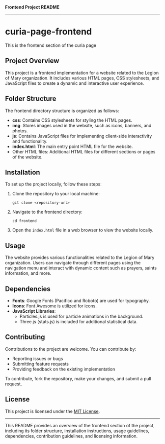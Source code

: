 **Frontend Project README**

---

# curia-page-frontend
This is the frontend section of the curia page


## Project Overview

This project is a frontend implementation for a website related to the Legion of Mary organization. It includes various HTML pages, CSS stylesheets, and JavaScript files to create a dynamic and interactive user experience.

## Folder Structure

The frontend directory structure is organized as follows:

- **css**: Contains CSS stylesheets for styling the HTML pages.
- **img**: Stores images used in the website, such as icons, banners, and photos.
- **js**: Contains JavaScript files for implementing client-side interactivity and functionality.
- **index.html**: The main entry point HTML file for the website.
- Other HTML files: Additional HTML files for different sections or pages of the website.

## Installation

To set up the project locally, follow these steps:

1. Clone the repository to your local machine:

   ```
   git clone <repository-url>
   ```

2. Navigate to the frontend directory:

   ```
   cd frontend
   ```

3. Open the `index.html` file in a web browser to view the website locally.

## Usage

The website provides various functionalities related to the Legion of Mary organization. Users can navigate through different pages using the navigation menu and interact with dynamic content such as prayers, saints information, and more.

## Dependencies

- **Fonts**: Google Fonts (Pacifico and Roboto) are used for typography.
- **Icons**: Font Awesome is utilized for icons.
- **JavaScript Libraries**: 
  - Particles.js is used for particle animations in the background.
  - Three.js (stats.js) is included for additional statistical data.
  
## Contributing

Contributions to the project are welcome. You can contribute by:

- Reporting issues or bugs
- Submitting feature requests
- Providing feedback on the existing implementation

To contribute, fork the repository, make your changes, and submit a pull request.

## License

This project is licensed under the [MIT License](LICENSE).

---
This README provides an overview of the frontend section of the project, including its folder structure, installation instructions, usage guidelines, dependencies, contribution guidelines, and licensing information.
